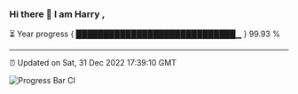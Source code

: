 ### Hi there 👋 I am Harry , 

⏳ Year progress { █████████████████████████████▁ } 99.93 %

---

⏰ Updated on Sat, 31 Dec 2022 17:39:10 GMT

![Progress Bar CI](https://github.com/duykhang68/duykhang68/workflows/Progress%20Bar%20CI/badge.svg)
